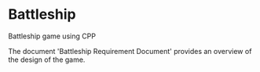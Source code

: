 # Battleship
Battleship game using CPP

The document 'Battleship Requirement Document' provides an overview of the design of the game.
